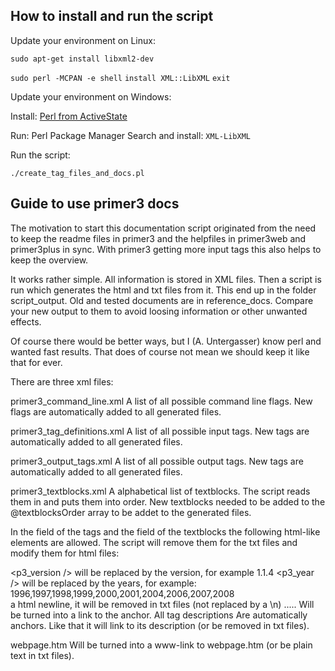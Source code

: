 How to install and run the script
---------------------------------

Update your environment on Linux:

`sudo apt-get install libxml2-dev`

`sudo perl -MCPAN -e shell`
`install XML::LibXML`
`exit`

Update your environment on Windows:

Install: [Perl from ActiveState](https://www.activestate.com/activeperl)

Run: Perl Package Manager
Search and install: `XML-LibXML`


Run the script:

`./create_tag_files_and_docs.pl`

Guide to use primer3 docs
-------------------------

The motivation to start this documentation script originated from the 
need to keep the readme files in primer3 and the helpfiles in 
primer3web and primer3plus in sync. With primer3 getting more input 
tags this also helps to keep the overview.

It works rather simple. All information is stored in XML files. Then 
a script is run which generates the html and txt files from it. This 
end up in the folder script_output. Old and tested documents are in 
reference_docs. Compare your new output to them to avoid loosing 
information or other unwanted effects.

Of course there would be better ways, but I (A. Untergasser) know perl 
and wanted fast results. That does of course not mean we should keep 
it like that for ever.

There are three xml files:

primer3_command_line.xml
A list of all possible command line flags. New flags are automatically 
added to all generated files. 

primer3_tag_definitions.xml
A list of all possible input tags. New tags are automatically added 
to all generated files.

primer3_output_tags.xml
A list of all possible output tags. New tags are automatically added 
to all generated files.

primer3_textblocks.xml
A alphabetical list of textblocks. The script reads them in and puts 
them into order. New textblocks needed to be added to the 
@textblocksOrder array to be addet to the generated files.

In the <description> field of the tags and the <text> field of the 
textblocks the following html-like elements are allowed. The script 
will remove them for the txt files and modify them for html files:

<p3_version />
	will be replaced by the version, for example 1.1.4
<p3_year />
	will be replaced by the years,
	for example: 1996,1997,1998,1999,2000,2001,2004,2006,2007,2008
<br />
	a html newline, it will be removed in txt files (not replaced 
	by a \n)
<p3t>.....</p3t>
	Will be turned into a link to the anchor. All tag descriptions 
	Are automatically anchors. Like that it will link to its 
	description (or be removed in txt files).
<link>webpage.htm</link>
	Will be turned into a www-link to webpage.htm (or be plain text 
	in txt files).

	 
